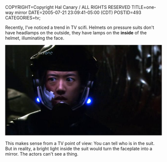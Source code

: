 COPYRIGHT=Copyright Hal Canary / ALL RIGHTS RESERVED
TITLE=one-way mirror
DATE=2005-07-21 23:09:41-05:00 (CDT)
POSTID=493
CATEGORIES=tv;

Recently, I've noticed a trend in TV scifi. Helmets on pressure suits don't have headlamps on the outside, they have lamps on the **inside** of the helmet, illuminating the face.

![[]](/images/2005-07-21-headlamp.jpg)

This makes sense from a TV point of view: You can tell who is in the suit. But in reality, a bright light inside the suit would turn the faceplate into a mirror. The actors can't see a thing.

